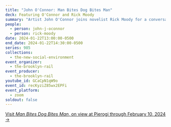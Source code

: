 ```yaml
---
title: "John O'Connor: Man Bites Dog Bites Man"
deck: Featuring O'Connor and Rick Moody
summary: "Artist John O'Connor joins novelist Rick Moody for a conversation. "
people:
  - person: john-j-oconnor
  - person: rick-moody
date: 2024-01-22T13:00:00-0500
end_date: 2024-01-22T14:30:00-0500
series: 985
collections:
  - the-new-social-environment
event_organizer:
  - the-brooklyn-rail
event_producer:
  - the-brooklyn-rail
youtube_id: GCaCpN1qW9o
event_id: recKyziZ85wx2EPFi
event_platform:
  - zoom
soldout: false
---
```

[V﻿isit *Man Bites Dog Bites Man*, on view at Pierogi through February 10, 2024 →](https://www.pierogi2000.com/2023/11/john-oconnor/)